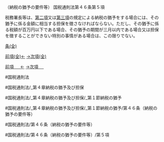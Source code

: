 （納税の猶予の要件等）
国税通則法第４６条第５項

税務署長等は、[第二項](国税通則法＿＿＿＿＿第４６条第２項)又は[第三項](国税通則法＿＿＿＿＿第４６条第３項)の規定による納税の猶予をする場合には、その猶予に係る金額に相当する担保を徴さなければならない。ただし、その猶予に係る税額が百万円以下である場合、その猶予の期間が三月以内である場合又は担保を徴することができない特別の事情がある場合は、この限りでない。

[条(全)](国税通則法＿＿＿＿＿第４６条_.md)

[前項(全)←](国税通則法＿＿＿＿＿第４６条第４項_.md)    [→次項(全)](国税通則法＿＿＿＿＿第４６条第６項_.md)

[前項 　 ←](国税通則法＿＿＿＿＿第４６条第４項.md)    [→次項 　 ](国税通則法＿＿＿＿＿第４６条第６項.md)



#国税通則法

#国税通則法/_第４章納税の猶予及び担保

#国税通則法/_第４章納税の猶予及び担保/_第１節納税の猶予

#国税通則法/_第４章納税の猶予及び担保/_第１節納税の猶予/第４６条（納税の猶予の要件等）

#国税通則法/第４６条（納税の猶予の要件等）

#国税通則法/第４６条（納税の猶予の要件等）/第５項


